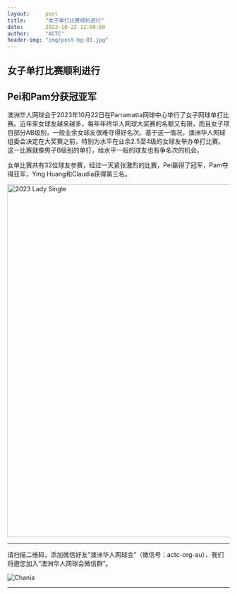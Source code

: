 ```yaml
---
layout:     post
title:      "女子单打比赛顺利进行"
date:       2023-10-22 12:00:00
author:     "ACTC"
header-img: "img/post-bg-01.jpg"
---
```

<h2>女子单打比赛顺利进行</h2>
<h2>Pei和Pam分获冠亚军</h2>

<p>澳洲华人网球会于2023年10月22日在Parramatta网球中心举行了女子网球单打比赛。近年来女球友越来越多，每年年终华人网球大奖赛的名额又有限，而且女子项目部分AB级别，一般业余女球友很难夺得好名次。基于这一情况，澳洲华人网球组委会决定在大奖赛之前，特别为水平在业余2.5至4级的女球友举办单打比赛。这一比赛就像男子B级别的单打，给水平一般的球友也有争名次的机会。</p>
<p>女单比赛共有32位球友参赛，经过一天紧张激烈的比赛，Pei赢得了冠军，Pam夺得亚军，Ying Huang和Claudia获得第三名。</p>

<img class="img-responsive" src="/_post_img/2023_lady_single.png" alt="2023 Lady Single" width="800" />

<hr>
<p>请扫描二维码，添加微信好友“澳洲华人网球会”（微信号：actc-org-au），我们将邀您加入“澳洲华人网球会微信群”。</p>
<div class="row">
  <div class="col-xs-offset-1 col-xs-10 col-sm-offset-2 col-sm-8 col-md-offset-2 col-md-8 col-lg-offset-2 col-lg-8">
    <img class="img-responsive" src="https://c5.staticflickr.com/9/8179/28251007604_30faf539bc_z.jpg" alt="Chania" />
  </div>
</div>
<hr>
